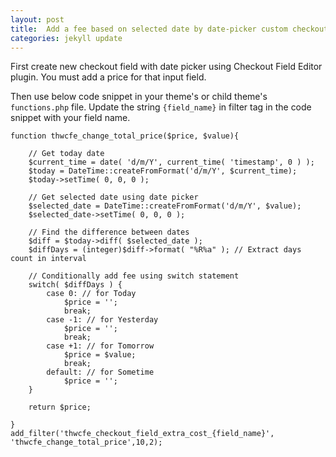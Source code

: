 ```yaml
---
layout: post
title:  Add a fee based on selected date by date-picker custom checkout field - WCFE
categories: jekyll update
---
```



First create new checkout field with date picker using Checkout Field Editor plugin. You must add a price for that input field.

Then use below code snippet in your theme's or child theme's `functions.php` file. Update the string `{field_name}` in filter tag in the code snippet with your field name.

	function thwcfe_change_total_price($price, $value){
		
		// Get today date
		$current_time = date( 'd/m/Y', current_time( 'timestamp', 0 ) );
		$today = DateTime::createFromFormat('d/m/Y', $current_time);
		$today->setTime( 0, 0, 0 );
		
		// Get selected date using date picker
		$selected_date = DateTime::createFromFormat('d/m/Y', $value);
		$selected_date->setTime( 0, 0, 0 );
		
		// Find the difference between dates
		$diff = $today->diff( $selected_date );
		$diffDays = (integer)$diff->format( "%R%a" ); // Extract days count in interval

		// Conditionally add fee using switch statement
		switch( $diffDays ) {
			case 0: // for Today
				$price = '';
				break;
			case -1: // for Yesterday
				$price = '';
				break;
			case +1: // for Tomorrow
				$price = $value;
				break;
			default: // for Sometime
				$price = '';
		}

		return $price;

	}
	add_filter('thwcfe_checkout_field_extra_cost_{field_name}', 'thwcfe_change_total_price',10,2);

[jekyll-docs]: https://jekyllrb.com/docs/home
[jekyll-gh]:   https://github.com/jekyll/jekyll
[jekyll-talk]: https://talk.jekyllrb.com/
